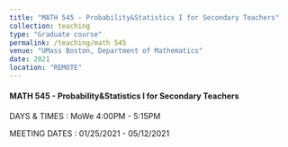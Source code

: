 ```yaml
---
title: "MATH 545 - Probability&Statistics I for Secondary Teachers"
collection: teaching
type: "Graduate course"
permalink: /teaching/math 545
venue: "UMass Boston, Department of Mathematics"
date: 2021
location: "REMOTE"
---
```




#### MATH 545 - Probability&Statistics I for Secondary Teachers

DAYS & TIMES : MoWe 4:00PM - 5:15PM

MEETING DATES : 01/25/2021 - 05/12/2021
